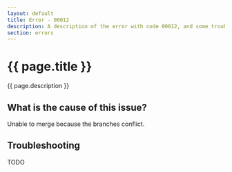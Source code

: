 ```yaml
---
layout: default
title: Error - 00012
description: A description of the error with code 00012, and some trouble shooting steps.
section: errors
---
```


# {{ page.title }}
{{ page.description }}

## What is the cause of this issue?
Unable to merge because the branches conflict.

## Troubleshooting
TODO